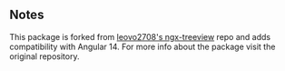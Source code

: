 ## Notes

This package is forked from [leovo2708's ngx-treeview](https://github.com/leovo2708/ngx-treeview) repo and adds compatibility with Angular 14. For more info about the package visit the original repository.